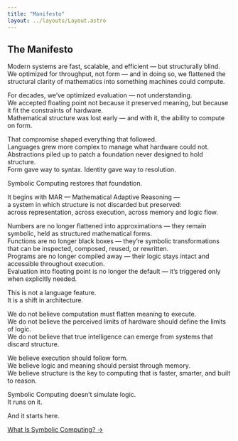 ```yaml
---
title: "Manifesto"
layout: ../layouts/Layout.astro
---
```


## The Manifesto  

Modern systems are fast, scalable, and efficient — but structurally blind.  
We optimized for throughput, not form — and in doing so, we flattened the structural clarity of mathematics into something machines could compute.

For decades, we’ve optimized evaluation — not understanding.  
We accepted floating point not because it preserved meaning, but because it fit the constraints of hardware.  
Mathematical structure was lost early — and with it, the ability to compute on form.

That compromise shaped everything that followed.  
Languages grew more complex to manage what hardware could not.  
Abstractions piled up to patch a foundation never designed to hold structure.  
Form gave way to syntax. Identity gave way to resolution.

Symbolic Computing restores that foundation.

It begins with MAR — Mathematical Adaptive Reasoning —  
a system in which structure is not discarded but preserved:  
across representation, across execution, across memory and logic flow.

Numbers are no longer flattened into approximations — they remain symbolic, held as structured mathematical forms.  
Functions are no longer black boxes — they’re symbolic transformations that can be inspected, composed, reused, or rewritten.  
Programs are no longer compiled away — their logic stays intact and accessible throughout execution.  
Evaluation into floating point is no longer the default — it’s triggered only when explicitly needed.

This is not a language feature.  
It is a shift in architecture.

We do not believe computation must flatten meaning to execute.  
We do not believe the perceived limits of hardware should define the limits of logic.  
We do not believe that true intelligence can emerge from systems that discard structure.

We believe execution should follow form.  
We believe logic and meaning should persist through memory.  
We believe structure is the key to computing that is faster, smarter, and built to reason.

Symbolic Computing doesn’t simulate logic.  
It runs on it.

And it starts here.

<div class="hidden sm:flex justify-end mt-12 text-sm font-medium">
  <a href="/what-is-symbolic-computing" class="link-nav-soft">What Is Symbolic Computing? →</a>
</div>
